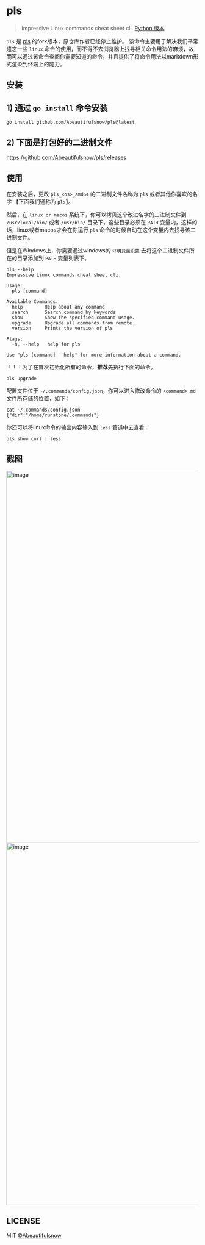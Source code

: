 
# pls

> Impressive Linux commands cheat sheet cli. [Python 版本](https://github.com/chenjiandongx/how)

`pls` 是 [pls](https://github.com/chenjiandongx/pls) 的fork版本，原仓库作者已经停止维护。 
该命令主要用于解决我们平常遗忘一些 `linux` 命令的使用，而不得不去浏览器上找寻相关命令用法的麻烦，故而可以通过该命令查阅你需要知道的命令，并且提供了将命令用法以markdown形式渲染到终端上的能力。

## 安装

## 1) 通过 `go install` 命令安装 

```shell
go install github.com/Abeautifulsnow/pls@latest
```

## 2) 下面是打包好的二进制文件

https://github.com/Abeautifulsnow/pls/releases

## 使用

在安装之后，更改 `pls_<os>_amd64` 的二进制文件名称为 `pls` 或者其他你喜欢的名字 【下面我们通称为 `pls`】。

然后，在 `linux or macos` 系统下，你可以拷贝这个改过名字的二进制文件到 `/usr/local/bin/` 或者 `/usr/bin/` 目录下，这些目录必须在 `PATH` 变量内，这样的话，linux或者macos才会在你运行 `pls` 
命令的时候自动在这个变量内去找寻该二进制文件。

但是在Windows上，你需要通过windows的 `环境变量设置` 去将这个二进制文件所在的目录添加到 `PATH` 变量列表下。

```shell
pls --help
Impressive Linux commands cheat sheet cli.

Usage:
  pls [command]

Available Commands:
  help        Help about any command
  search      Search command by keywords
  show        Show the specified command usage.
  upgrade     Upgrade all commands from remote.
  version     Prints the version of pls

Flags:
  -h, --help   help for pls

Use "pls [command] --help" for more information about a command.
```

！！！为了在首次初始化所有的命令，**推荐**先执行下面的命令。

```shell
pls upgrade
```

配置文件位于 `~/.commands/config.json`，你可以进入修改命令的 `<command>.md` 文件所存储的位置，如下：

```shell
cat ~/.commands/config.json
{"dir":"/home/runstone/.commands"}
```

你还可以将linux命令的输出内容输入到 `less` 管道中去查看：

```shell
pls show curl | less
```

## 截图

<img width="976" alt="image" src="https://github.com/Abeautifulsnow/pls/assets/28704977/355acc9d-cba3-4d24-b4c9-03ebdfcaa1f0">
<img width="951" alt="image" src="https://github.com/Abeautifulsnow/pls/assets/28704977/8b523a65-528a-4046-b5f8-9ed388e9e873">


## LICENSE

MIT [©Abeautifulsnow](https://github.com/Abeautifulsnow)
